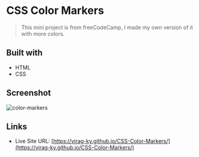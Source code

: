 # CSS Color Markers
> This mini project is from freeCodeCamp, I made my own version of it with more colors.

## Built with
* HTML
* CSS

## Screenshot
![color-markers](https://user-images.githubusercontent.com/79658534/153755078-6be16426-d3b3-40b0-95f9-aee1b46cdd3d.png)

## Links
* Live Site URL: [https://virag-ky.github.io/CSS-Color-Markers/](https://virag-ky.github.io/CSS-Color-Markers/)
